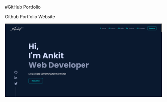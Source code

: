 #GitHub Portfolio

<a src="https://github2k10.github.io/" target="_blanck">Github Portfolio Website</a>

<img src=".\data\portfolio.png"> </img>